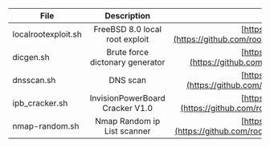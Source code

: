 
| File        | Description      | URL           |     
| ------------- |:-------------:|:-------------:|
| localrootexploit.sh | FreeBSD 8.0 local root exploit | [https://github.com/rootm0s/Toolbox...](https://github.com/rootm0s/Toolbox/blob/master/bash/localrootexploit.sh)
| dicgen.sh | Brute force dictonary generator  | [https://github.com/rootm0s/Toolbox...](https://github.com/rootm0s/Toolbox/blob/master/bash/dicgen.sh)
| dnsscan.sh | DNS scan  | [https://github.com/rootm0s/Toolbox...](https://github.com/rootm0s/Toolbox/blob/master/bash/dnsscan.sh)
| ipb_cracker.sh | InvisionPowerBoard Cracker V1.0 | [https://github.com/rootm0s/Toolbox...](https://github.com/rootm0s/Toolbox/blob/master/bash/ipb_cracker.sh)
| nmap-random.sh | Nmap Random ip List scanner | [https://github.com/rootm0s/Toolbox...](https://github.com/rootm0s/Toolbox/blob/master/bash/nmap-random.sh)
